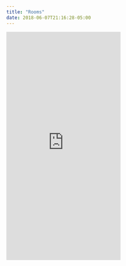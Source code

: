 ```yaml
---
title: "Rooms"
date: 2018-06-07T21:16:28-05:00
---
```

<iframe src="https://www.google.com/calendar/embed?showTitle=0&amp;height=600&amp;wkst=1&amp;bgcolor=%23FFFFFF&amp;src=vladgh.com_ei17abjpptidaoackvlf2i9tpk%40group.calendar.google.com&amp;color=%231B887A&amp;src=vladgh.com_k6eh2bp3unvsqm61etbepqhqe0%40group.calendar.google.com&amp;color=%23B1440E&amp;src=vladgh.com_1hr0k4c63f996ubf4bh2s8o7f8%40group.calendar.google.com&amp;color=%2323164E&amp;ctz=America%2FChicago" style=" border-width:0 " height="600" frameborder="0" scrolling="no"></iframe>
